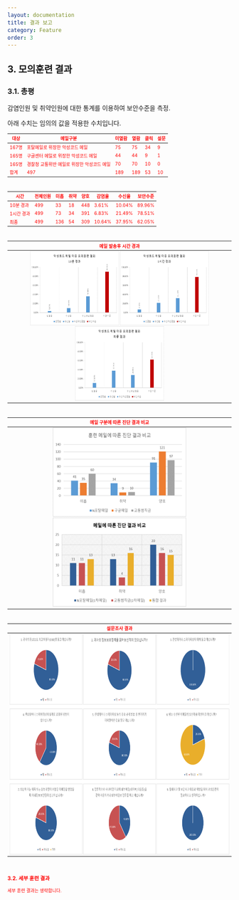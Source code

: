 ```yaml
---
layout: documentation
title: 결과 보고
category: Feature
order: 3
---
```


## 3. 모의훈련 결과

### 3.1. 총평

감염인원 및 취약인원에 대한 통계를 이용하여 보안수준을 측정.

아래 수치는 임의의 값을 적용한 수치입니다.
&nbsp;

<span style="color:red; font-size:10px;">

|대상|메일구분|미열람|열람|클릭|설문|
|-----|-----|-----|-----|-----|-----|
| 167명 | 포탈메일로 위장한 악성코드 메일 | 75 | 75 | 34 | 9 |
| 165명 | 구글센터 메일로 위장한 악성코드 메일 | 44 | 44 | 9 | 1 |
| 165명 | 경찰청 교통위반 메일로 위장한 악성코드 메일 | 70 | 70 | 10 | 0 |
|합계|497|189|189|53|10|

&nbsp;

<span style="color:red; font-size:10px;">

|시간|전체인원|미흡|취약|양호|감염율|수신율|보안수준|
|-----|-----|-----|-----|-----|-----|-----|-----|
|10분 경과|499|	33|18|448|3.61%|10.04%|89.96%|
|1시간 경과|499|73|34|391|6.83%|21.49%|78.51%|
|최종|	499|136|54|309|10.64%|37.95%|62.05%|

&nbsp;
  
| 메일 발송후 시간 경과 |
| :-----: |
| <img src="../../assets/images/tocrack/grp001.png" width="200px" height="167px"/> <img src="../../assets/images/tocrack/grp002.png" width="200px" height="167px"/> <img src="../../assets/images/tocrack/grp003.png" width="200px" height="167px"/> |

&nbsp;

| 메일 구분에 따른 진단 결과 비교 |
| :-----: |
| <img src="../../assets/images/tocrack/grp004.png" width="300px" height="200px"/> <img src="../../assets/images/tocrack/grp004-1.png" width="300px" height="200px"/> |

&nbsp;

| 설문조사 결과 |
| :-----: |
| <img src="../../assets/images/tocrack/grp005-1.png" width="800px" height="496px"/> |

&nbsp;

### 3.2. 세부 훈련 결과 
 
 세부 훈련 결과는 생략합니다.